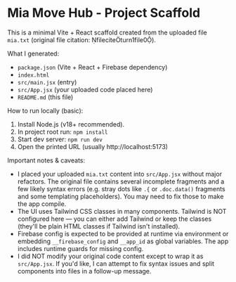 
# Mia Move Hub - Project Scaffold

This is a minimal Vite + React scaffold created from the uploaded file `mia.txt` (original file citation: fileciteturn1file0).

What I generated:
- `package.json` (Vite + React + Firebase dependency)
- `index.html`
- `src/main.jsx` (entry)
- `src/App.jsx` (your uploaded code placed here)
- `README.md` (this file)

How to run locally (basic):
1. Install Node.js (v18+ recommended).
2. In project root run: `npm install`
3. Start dev server: `npm run dev`
4. Open the printed URL (usually http://localhost:5173)

Important notes & caveats:
- I placed your uploaded `mia.txt` content into `src/App.jsx` without major refactors. The original file contains several incomplete fragments and a few likely syntax errors (e.g. stray dots like `.{` or `.doc.data()` fragments and some templating placeholders). You may need to fix those to make the app compile.
- The UI uses Tailwind CSS classes in many components. Tailwind is NOT configured here — you can either add Tailwind or keep the classes (they'll be plain HTML classes if Tailwind isn't installed).
- Firebase config is expected to be provided at runtime via environment or embedding `__firebase_config` and `__app_id` as global variables. The app includes runtime guards for missing config.
- I did NOT modify your original code content except to wrap it as `src/App.jsx`. If you'd like, I can attempt to fix syntax issues and split components into files in a follow-up message.
